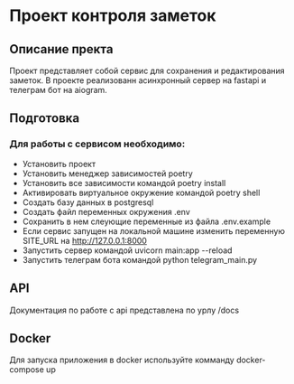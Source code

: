 # Проект контроля заметок

## Описание пректа

Проект представляет собой сервис для сохранения и редактирования заметок. В проекте реализованн асинхронный сервер на fastapi и телеграм бот на aiogram.

## Подготовка

### Для работы с сервисом необходимо:

- Установить проект
- Установить менеджер зависимостей poetry
- Установить все зависимости командой poetry install
- Активировать виртуальное окружение командой poetry shell
- Создать базу данных в postgresql
- Создать файл переменных окружения .env
- Сохранить в нем слеующие переменные из файла .env.example
- Если сервис запущен на локальной машине изменить переменную SITE_URL на http://127.0.0.1:8000
- Запустить сервер командой uvicorn main:app --reload
- Запустить телеграм бота командой python telegram_main.py

## API

Документация по работе с api представлена по урлу /docs

## Docker

Для запуска приложения в docker используйте комманду docker-compose up
